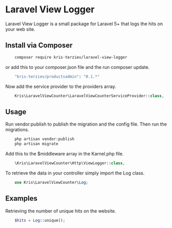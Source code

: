 # Laravel View Logger

Laravel View Logger is a small package for Laravel 5+ that logs the hits on your web site.

## Install via Composer

```bash
    composer require kris-terziev/laravel-view-logger
```

or add this to your composer.json file and the run composer update.
``` bash
    "kris-terziev/productsadmin": "0.1.*"
```

Now add the service provider to the providers array.
```php
    Kris\LaravelViewCounter\LaravelViewCounterServiceProvider::class,
```

## Usage

Run vendor:publish to publish the migration and the config file. Then run the migrations.
``` php
    php artisan vendor:publish
    php artisan migrate
```

Add this to the $middleware array in the Karnel.php file.

```php
    \Kris\LaravelViewCounter\Http\ViewLogger::class,
```
To retrieve the data in your controller simply import the Log class.

```php
    use Kris\LaravelViewCounter\Log;
```

## Examples

Retrieving the number of unique hits on the website.

```php
    $hits = Log::unique();
```


